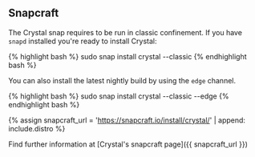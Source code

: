 ## Snapcraft

The Crystal snap requires to be run in classic confinement. If you have `snapd` installed you're ready to install Crystal:

<div class="code_section">{% highlight bash %}
sudo snap install crystal --classic
{% endhighlight bash %}</div>

You can also install the latest nightly build by using the `edge` channel.

<div class="code_section">{% highlight bash %}
sudo snap install crystal --classic --edge
{% endhighlight bash %}</div>

{% assign snapcraft_url = 'https://snapcraft.io/install/crystal/' | append: include.distro %}

Find further information at [Crystal's snapcraft page]({{ snapcraft_url }})
